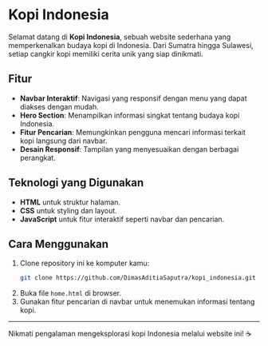 # Kopi Indonesia

Selamat datang di **Kopi Indonesia**, sebuah website sederhana yang memperkenalkan budaya kopi di Indonesia. Dari Sumatra hingga Sulawesi, setiap cangkir kopi memiliki cerita unik yang siap dinikmati.

## Fitur
- **Navbar Interaktif**: Navigasi yang responsif dengan menu yang dapat diakses dengan mudah.
- **Hero Section**: Menampilkan informasi singkat tentang budaya kopi Indonesia.
- **Fitur Pencarian**: Memungkinkan pengguna mencari informasi terkait kopi langsung dari navbar.
- **Desain Responsif**: Tampilan yang menyesuaikan dengan berbagai perangkat.

## Teknologi yang Digunakan
- **HTML** untuk struktur halaman.
- **CSS** untuk styling dan layout.
- **JavaScript** untuk fitur interaktif seperti navbar dan pencarian.

## Cara Menggunakan
1. Clone repository ini ke komputer kamu:
   ```sh
   git clone https://github.com/DimasAditiaSaputra/kopi_indonesia.git
   ```
2. Buka file `home.html` di browser.
3. Gunakan fitur pencarian di navbar untuk menemukan informasi tentang kopi.

---
Nikmati pengalaman mengeksplorasi kopi Indonesia melalui website ini! ☕


